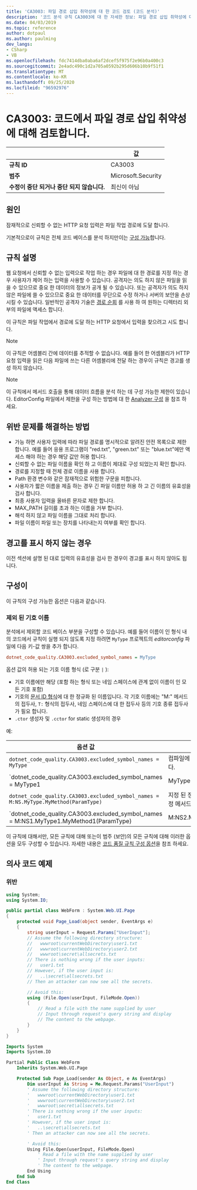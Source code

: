 ```yaml
---
title: 'CA3003: 파일 경로 삽입 취약성에 대 한 코드 검토 (코드 분석)'
description: '코드 분석 규칙 CA3003에 대 한 자세한 정보: 파일 경로 삽입 취약성에 대 한 코드 검토'
ms.date: 04/03/2019
ms.topic: reference
author: dotpaul
ms.author: paulming
dev_langs:
- CSharp
- VB
ms.openlocfilehash: fdc7414dba0aba6af2dcef5f975f2e96b0a400c3
ms.sourcegitcommit: 2e4adc490c1d2a705a0592b295d606b10b9f51f1
ms.translationtype: MT
ms.contentlocale: ko-KR
ms.lasthandoff: 09/25/2020
ms.locfileid: "96592976"
---
```

# <a name="ca3003-review-code-for-file-path-injection-vulnerabilities"></a>CA3003: 코드에서 파일 경로 삽입 취약성에 대해 검토합니다.

| | 값 |
|-|-|
| **규칙 ID** |CA3003|
| **범주** |Microsoft.Security|
| **수정이 중단 되거나 중단 되지 않습니다.** |최신이 아님|

## <a name="cause"></a>원인

잠재적으로 신뢰할 수 없는 HTTP 요청 입력은 파일 작업 경로에 도달 합니다.

기본적으로이 규칙은 전체 코드 베이스를 분석 하지만이는 [구성 가능](#configurability)합니다.

## <a name="rule-description"></a>규칙 설명

웹 요청에서 신뢰할 수 없는 입력으로 작업 하는 경우 파일에 대 한 경로를 지정 하는 경우 사용자가 제어 하는 입력을 사용할 수 있습니다. 공격자는 의도 하지 않은 파일을 읽을 수 있으므로 중요 한 데이터의 정보가 공개 될 수 있습니다. 또는 공격자가 의도 하지 않은 파일에 쓸 수 있으므로 중요 한 데이터를 무단으로 수정 하거나 서버의 보안을 손상 시킬 수 있습니다. 일반적인 공격자 기술은 [경로 순회](https://www.owasp.org/index.php/Path_Traversal) 를 사용 하 여 원하는 디렉터리 외부의 파일에 액세스 합니다.

이 규칙은 파일 작업에서 경로에 도달 하는 HTTP 요청에서 입력을 찾으려고 시도 합니다.

> [!NOTE]
> 이 규칙은 어셈블리 간에 데이터를 추적할 수 없습니다. 예를 들어 한 어셈블리가 HTTP 요청 입력을 읽은 다음 파일에 쓰는 다른 어셈블리에 전달 하는 경우이 규칙은 경고를 생성 하지 않습니다.

> [!NOTE]
> 이 규칙에서 메서드 호출을 통해 데이터 흐름을 분석 하는 데 구성 가능한 제한이 있습니다. EditorConfig 파일에서 제한을 구성 하는 방법에 대 한 [Analyzer 구성](https://github.com/dotnet/roslyn-analyzers/blob/master/docs/Analyzer%20Configuration.md#dataflow-analysis) 을 참조 하세요.

## <a name="how-to-fix-violations"></a>위반 문제를 해결하는 방법

- 가능 하면 사용자 입력에 따라 파일 경로를 명시적으로 알려진 안전 목록으로 제한 합니다.  예를 들어 응용 프로그램이 "red.txt", "green.txt" 또는 "blue.txt"에만 액세스 해야 하는 경우 해당 값만 허용 합니다.
- 신뢰할 수 없는 파일 이름을 확인 하 고 이름이 제대로 구성 되었는지 확인 합니다.
- 경로를 지정할 때 전체 경로 이름을 사용 합니다.
- Path 환경 변수와 같은 잠재적으로 위험한 구문을 피합니다.
- 사용자가 짧은 이름을 제출 하는 경우 긴 파일 이름만 허용 하 고 긴 이름의 유효성을 검사 합니다.
- 최종 사용자 입력을 올바른 문자로 제한 합니다.
- MAX_PATH 길이를 초과 하는 이름을 거부 합니다.
- 해석 하지 않고 파일 이름을 그대로 처리 합니다.
- 파일 이름이 파일 또는 장치를 나타내는지 여부를 확인 합니다.

## <a name="when-to-suppress-warnings"></a>경고를 표시 하지 않는 경우

이전 섹션에 설명 된 대로 입력의 유효성을 검사 한 경우이 경고를 표시 하지 않아도 됩니다.

## <a name="configurability"></a>구성이

이 규칙의 구성 가능한 옵션은 다음과 같습니다.

### <a name="excluded-symbol-names"></a>제외 된 기호 이름

분석에서 제외할 코드 베이스 부분을 구성할 수 있습니다. 예를 들어 이름이 인 형식 내의 코드에서 규칙이 실행 되지 않도록 지정 하려면 `MyType` 프로젝트의 *editorconfig* 파일에 다음 키-값 쌍을 추가 합니다.

```ini
dotnet_code_quality.CA3003.excluded_symbol_names = MyType
```

옵션 값의 허용 되는 기호 이름 형식 (로 구분 `|` ):

- 기호 이름에만 해당 (포함 하는 형식 또는 네임 스페이스에 관계 없이 이름이 인 모든 기호 포함)
- 기호의 [문서 ID 형식](https://github.com/dotnet/csharplang/blob/master/spec/documentation-comments.md#id-string-format)에 대 한 정규화 된 이름입니다. 각 기호 이름에는 "M:" 메서드의 접두사, `T:` 형식의 접두사, 네임 스페이스에 대 한 접두사 등의 기호 종류 접두사가 필요 합니다.
- `.ctor` 생성자 및 `.cctor` for static 생성자의 경우

예:

| 옵션 값 | 요약 |
| --- | --- |
|`dotnet_code_quality.CA3003.excluded_symbol_names = MyType` | 컴파일에 ' MyType ' 이라는 모든 기호를 찾습니다.
|`dotnet_code_quality.CA3003.excluded_symbol_names = MyType1|MyType2` | 컴파일에 ' MyType1 ' 또는 ' MyType2 ' 라는 모든 기호를 찾습니다.
|`dotnet_code_quality.CA3003.excluded_symbol_names = M:NS.MyType.MyMethod(ParamType)` | 지정 된 정규화 된 시그니처와 ' MyMethod ' 특정 메서드를 일치 시킵니다.
|`dotnet_code_quality.CA3003.excluded_symbol_names = M:NS1.MyType1.MyMethod1(ParamType)|M:NS2.MyType2.MyMethod2(ParamType)` | 특정 메서드 ' MyMethod1 ' 및 ' MyMethod2 '를 해당 하는 정규화 된 시그니처와 일치 시킵니다.

이 규칙에 대해서만, 모든 규칙에 대해 또는이 범주 (보안)의 모든 규칙에 대해 이러한 옵션을 모두 구성할 수 있습니다. 자세한 내용은 [코드 품질 규칙 구성 옵션](../code-quality-rule-options.md)을 참조 하세요.

## <a name="pseudo-code-examples"></a>의사 코드 예제

### <a name="violation"></a>위반

```csharp
using System;
using System.IO;

public partial class WebForm : System.Web.UI.Page
{
    protected void Page_Load(object sender, EventArgs e)
    {
        string userInput = Request.Params["UserInput"];
        // Assume the following directory structure:
        //   wwwroot\currentWebDirectory\user1.txt
        //   wwwroot\currentWebDirectory\user2.txt
        //   wwwroot\secret\allsecrets.txt
        // There is nothing wrong if the user inputs:
        //   user1.txt
        // However, if the user input is:
        //   ..\secret\allsecrets.txt
        // Then an attacker can now see all the secrets.

        // Avoid this:
        using (File.Open(userInput, FileMode.Open))
        {
            // Read a file with the name supplied by user
            // Input through request's query string and display
            // The content to the webpage.
        }
    }
}
```

```vb
Imports System
Imports System.IO

Partial Public Class WebForm
    Inherits System.Web.UI.Page

    Protected Sub Page_Load(sender As Object, e As EventArgs)
        Dim userInput As String = Me.Request.Params("UserInput")
        ' Assume the following directory structure:
        '   wwwroot\currentWebDirectory\user1.txt
        '   wwwroot\currentWebDirectory\user2.txt
        '   wwwroot\secret\allsecrets.txt
        ' There is nothing wrong if the user inputs:
        '   user1.txt
        ' However, if the user input is:
        '   ..\secret\allsecrets.txt
        ' Then an attacker can now see all the secrets.

        ' Avoid this:
        Using File.Open(userInput, FileMode.Open)
            ' Read a file with the name supplied by user
            ' Input through request's query string and display
            ' The content to the webpage.
        End Using
    End Sub
End Class
```
